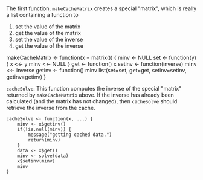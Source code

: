 ### 

The first function, `makeCacheMatrix` creates a special "matrix", which is
really a list containing a function to

1.  set the value of the matrix
2.  get the value of the matrix
3.  set the value of the inverse
4.  get the value of the inverse

<!-- -->

   makeCacheMatrix <- function(x = matrix()) {
    minv <- NULL
    set <- function(y) {
        x <<- y
        minv <<- NULL
    }
    get <- function() x
    setinv <- function(inverse) minv <<- inverse
    getinv <- function() minv
    list(set=set, get=get, setinv=setinv, getinv=getinv)
}

`cacheSolve`: This function computes the inverse of the special
"matrix" returned by `makeCacheMatrix` above. If the inverse has
already been calculated (and the matrix has not changed), then
`cacheSolve` should retrieve the inverse from the cache.

    cacheSolve <- function(x, ...) {
        minv <- x$getinv()
        if(!is.null(minv)) {
            message("getting cached data.")
            return(minv)
        }
        data <- x$get()
        minv <- solve(data)
        x$setinv(minv)
        minv
    }

### 
